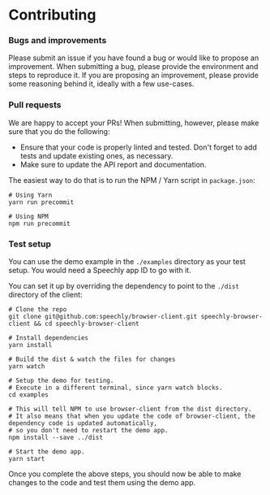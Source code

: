 # Contributing

### Bugs and improvements

Please submit an issue if you have found a bug or would like to propose an improvement. When submitting a bug, please provide the environment and steps to reproduce it. If you are proposing an improvement, please provide some reasoning behind it, ideally with a few use-cases.

### Pull requests

We are happy to accept your PRs! When submitting, however, please make sure that you do the following:

- Ensure that your code is properly linted and tested. Don't forget to add tests and update existing ones, as necessary.
- Make sure to update the API report and documentation.

The easiest way to do that is to run the NPM / Yarn script in `package.json`:

```shell
# Using Yarn
yarn run precommit

# Using NPM
npm run precommit
```

### Test setup

You can use the demo example in the `./examples` directory as your test setup. You would need a Speechly app ID to go with it.

You can set it up by overriding the dependency to point to the `./dist` directory of the client:

```shell
# Clone the repo
git clone git@github.com:speechly/browser-client.git speechly-browser-client && cd speechly-browser-client

# Install dependencies
yarn install

# Build the dist & watch the files for changes
yarn watch

# Setup the demo for testing.
# Execute in a different terminal, since yarn watch blocks.
cd examples

# This will tell NPM to use browser-client from the dist directory.
# It also means that when you update the code of browser-client, the dependency code is updated automatically,
# so you don't need to restart the demo app.
npm install --save ../dist

# Start the demo app.
yarn start
```

Once you complete the above steps, you should now be able to make changes to the code and test them using the demo app.
